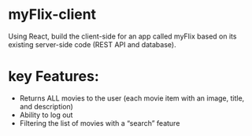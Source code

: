 # myFlix-client
Using React, build the client-side for an app called myFlix based on its
existing server-side code (REST API and database).

# key Features:
- Returns ALL movies to the user (each movie item with an image, title, and description)
- Ability to log out
- Filtering the list of movies with a “search” feature
 
